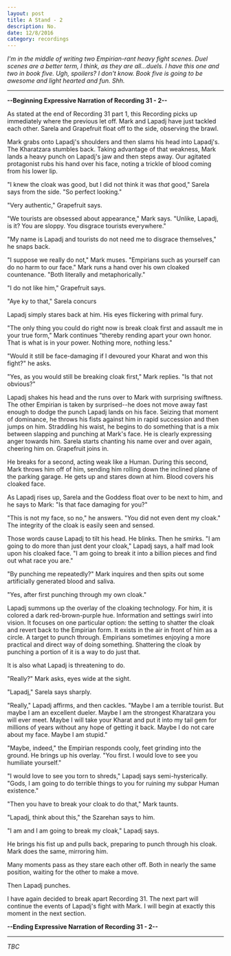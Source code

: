 ```yaml
---
layout: post
title: A Stand - 2
description: No.
date: 12/8/2016
category: recordings
---
```


*I'm in the middle of writing two Empirian-rant heavy fight scenes. Duel scenes are a better term, I think, as they are all...duels. I have this one and two in book five. Ugh, spoilers? I don't know. Book five is going to be awesome and light hearted and fun. Shh.*

---

**--Beginning Expressive Narration of Recording 31 - 2--**

As stated at the end of Recording 31 part 1, this Recording picks up immediately where the previous let off. Mark and Lapadj have just tackled each other. Sarela and Grapefruit float off to the side, observing the brawl.

Mark grabs onto Lapadj's shoulders and then slams his head into Lapadj's. The Kharatzara stumbles back. Taking advantage of that weakness, Mark lands a heavy punch on Lapadj's jaw and then steps away. Our agitated protagonist rubs his hand over his face, noting a trickle of blood coming from his lower lip.

"I knew the cloak was good, but I did not think it was *that* good," Sarela says from the side. "So perfect looking."

"Very authentic," Grapefruit says.

"We tourists are obsessed about appearance," Mark says. "Unlike, Lapadj, is it? You are sloppy. You disgrace tourists everywhere."

"My name is Lapadj and tourists do not need me to disgrace themselves," he snaps back.

"I suppose we really do not," Mark muses. "Empirians such as yourself can do no harm to our face." Mark runs a hand over his own cloaked countenance. "Both literally and metaphorically."

"I do not like him," Grapefruit says.

"Aye ky to that," Sarela concurs

Lapadj simply stares back at him. His eyes flickering with primal fury.

"The only thing you could do right now is break cloak first and assault me in your true form," Mark continues "thereby rending apart your own honor. That is what is in your power. Nothing more, nothing less."

"Would it still be face-damaging if I devoured your Kharat and won this fight?" he asks.

"Yes, as you would still be breaking cloak first," Mark replies. "Is that not obvious?"

Lapadj shakes his head and the runs over to Mark with surprising swiftness. The other Empirian is taken by surprised--he does not move away fast enough to dodge the punch Lapadj lands on his face. Seizing that moment of dominance, he throws his fists against him in rapid succession and then jumps on him. Straddling his waist, he begins to do something that is a mix between slapping and punching at Mark's face. He is clearly expressing anger towards him. Sarela starts chanting his name over and over again, cheering him on. Grapefruit joins in.

He breaks for a second, acting weak like a Human. During this second, Mark throws him off of him, sending him rolling down the inclined plane of the parking garage. He gets up and stares down at him. Blood covers his cloaked face.

As Lapadj rises up, Sarela and the Goddess float over to be next to him, and he says to Mark: "Is that face damaging for you?"

"This is not my face, so no," he answers. "You did not even dent my cloak." The integrity of the cloak is easily seen and sensed.

Those words cause Lapadj to tilt his head. He blinks. Then he smirks. "I am going to do more than just dent your cloak," Lapadj says, a half mad look upon his cloaked face. "I am going to break it into a billion pieces and find out what race you are."

"By punching me repeatedly?" Mark inquires and then spits out some artificially generated blood and saliva.

"Yes, after first punching through my own cloak."

Lapadj summons up the overlay of the cloaking technology. For him, it is colored a dark red-brown-purple hue. Information and settings swirl into vision. It focuses on one particular option: the setting to shatter the cloak and revert back to the Empirian form. It exists in the air in front of him as a circle. A target to punch through. Empirians sometimes enjoying a more practical and direct way of doing something. Shattering the cloak by punching a portion of it is a way to do just that.

It is also what Lapadj is threatening to do.

"Really?" Mark asks, eyes wide at the sight.

"Lapadj," Sarela says sharply.

"Really," Lapadj affirms, and then cackles. "Maybe I am a terrible tourist. But maybe I am an excellent dueler. Maybe I am the strongest Kharatzara you will ever meet. Maybe I will take your Kharat and put it into my tail gem for millions of years without any hope of getting it back. Maybe I do not care about my face. Maybe I am stupid."

"Maybe, indeed," the Empirian responds cooly, feet grinding into the ground. He brings up his overlay. "You first. I would love to see you humiliate yourself."

"I would love to see you torn to shreds," Lapadj says semi-hysterically. "Gods, I am going to do terrible things to you for ruining my subpar Human existence."

"Then you have to break your cloak to do that," Mark taunts.

"Lapadj, think about this," the Szarehan says to him.

"I am and I am going to break my cloak," Lapadj says.

He brings his fist up and pulls back, preparing to punch through his cloak. Mark does the same, mirroring him.

Many moments pass as they stare each other off. Both in nearly the same position, waiting for the other to make a move.

Then Lapadj punches.

I have again decided to break apart Recording 31. The next part will continue the events of Lapadj's fight with Mark. I will begin at exactly this moment in the next section.

**--Ending Expressive Narration of Recording 31 - 2--**

---

*TBC*
